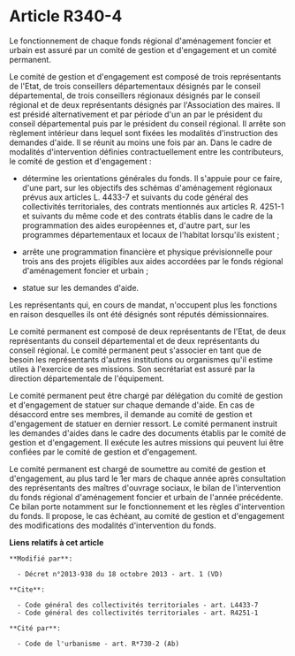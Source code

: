 # Article R340-4

Le fonctionnement de chaque fonds régional d'aménagement foncier et urbain est assuré par un comité de gestion et
d'engagement et un comité permanent. 

Le comité de gestion et d'engagement est composé de trois représentants de l'Etat, de trois conseillers départementaux
désignés par le conseil départemental, de trois conseillers régionaux désignés par le conseil régional et de deux
représentants désignés par l'Association des maires. Il est présidé alternativement et par période d'un an par le président
du conseil départemental puis par le président du conseil régional. Il arrête son règlement intérieur dans lequel sont fixées
les modalités d'instruction des demandes d'aide. Il se réunit au moins une fois par an. Dans le cadre de modalités
d'intervention définies contractuellement entre les contributeurs, le comité de gestion et d'engagement :

- détermine les orientations générales du fonds. Il s'appuie pour ce faire, d'une part, sur les objectifs des schémas
d'aménagement régionaux prévus aux articles L. 4433-7 et suivants du code général des collectivités territoriales, des
contrats mentionnés aux articles R. 4251-1 et suivants du même code et des contrats établis dans le cadre de la programmation
des aides européennes et, d'autre part, sur les programmes départementaux et locaux de l'habitat lorsqu'ils existent ;

- arrête une programmation financière et physique prévisionnelle pour trois ans des projets éligibles aux aides accordées par
le fonds régional d'aménagement foncier et urbain ;

- statue sur les demandes d'aide. 

Les représentants qui, en cours de mandat, n'occupent plus les fonctions en raison desquelles ils ont été désignés sont
réputés démissionnaires. 

Le comité permanent est composé de deux représentants de l'Etat, de deux représentants du conseil départemental et de deux
représentants du conseil régional. Le comité permanent peut s'associer en tant que de besoin les représentants d'autres
institutions ou organismes qu'il estime utiles à l'exercice de ses missions. Son secrétariat est assuré par la direction
départementale de l'équipement. 

Le comité permanent peut être chargé par délégation du comité de gestion et d'engagement de statuer sur chaque demande
d'aide. En cas de désaccord entre ses membres, il demande au comité de gestion et d'engagement de statuer en dernier ressort.
Le comité permanent instruit les demandes d'aides dans le cadre des documents établis par le comité de gestion et
d'engagement. Il exécute les autres missions qui peuvent lui être confiées par le comité de gestion et d'engagement. 

Le comité permanent est chargé de soumettre au comité de gestion et d'engagement, au plus tard le 1er mars de chaque année
après consultation des représentants des maîtres d'ouvrage sociaux, le bilan de l'intervention du fonds régional
d'aménagement foncier et urbain de l'année précédente. Ce bilan porte notamment sur le fonctionnement et les règles
d'intervention du fonds. Il propose, le cas échéant, au comité de gestion et d'engagement des modifications des modalités
d'intervention du fonds.

**Liens relatifs à cet article**

	**Modifié par**:

	  - Décret n°2013-938 du 18 octobre 2013 - art. 1 (VD)

	**Cite**:

	  - Code général des collectivités territoriales - art. L4433-7
	  - Code général des collectivités territoriales - art. R4251-1

	**Cité par**:

	  - Code de l'urbanisme - art. R*730-2 (Ab)
